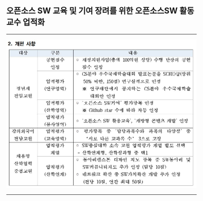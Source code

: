 ## 오픈소스 SW 교육 및 기여 장려를 위한 오픈소스SW 활동 교수 업적화

*  *  *

![오픈소스SW업적](https://github.com/Hallym-OpenSourceSW/Hallym-OpenSourceSW.github.io/blob/master/img/rule.JPG)

*  *  *
